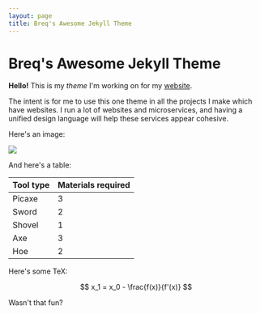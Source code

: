 ```yaml
---
layout: page
title: Breq's Awesome Jekyll Theme
---
```

# Breq's Awesome Jekyll Theme
**Hello!** This is my *theme* I'm working on for my [website](https://breq.dev/).

The intent is for me to use this one theme in all the projects I make which have websites. I run a lot of websites and microservices, and having a unified design language will help these services appear cohesive.

Here's an image:

![](https://imgs.xkcd.com/comics/incognito_mode.png)


And here's a table:

| Tool type | Materials required |
| --- | --- |
| Picaxe | 3 |
| Sword | 2 |
| Shovel | 1 |
| Axe | 3 |
| Hoe | 2 |

Here's some TeX:

$$ x_1 = x_0 - \frac{f(x)}{f'(x)} $$

Wasn't that fun?
